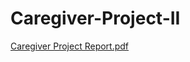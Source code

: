 # Caregiver-Project-II

[Caregiver Project Report.pdf](https://github.com/ChenweWu/Caregiver-Project-II/files/8186717/Caregiver.Project.Report.pdf)
